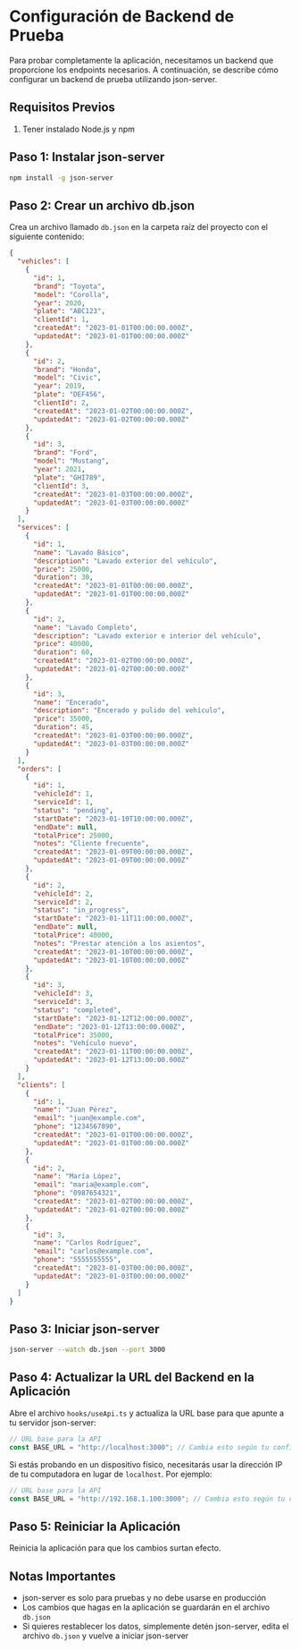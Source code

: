 # Configuración de Backend de Prueba

Para probar completamente la aplicación, necesitamos un backend que proporcione los endpoints necesarios. A continuación, se describe cómo configurar un backend de prueba utilizando json-server.

## Requisitos Previos

1. Tener instalado Node.js y npm

## Paso 1: Instalar json-server

```bash
npm install -g json-server
```

## Paso 2: Crear un archivo db.json

Crea un archivo llamado `db.json` en la carpeta raíz del proyecto con el siguiente contenido:

```json
{
  "vehicles": [
    {
      "id": 1,
      "brand": "Toyota",
      "model": "Corolla",
      "year": 2020,
      "plate": "ABC123",
      "clientId": 1,
      "createdAt": "2023-01-01T00:00:00.000Z",
      "updatedAt": "2023-01-01T00:00:00.000Z"
    },
    {
      "id": 2,
      "brand": "Honda",
      "model": "Civic",
      "year": 2019,
      "plate": "DEF456",
      "clientId": 2,
      "createdAt": "2023-01-02T00:00:00.000Z",
      "updatedAt": "2023-01-02T00:00:00.000Z"
    },
    {
      "id": 3,
      "brand": "Ford",
      "model": "Mustang",
      "year": 2021,
      "plate": "GHI789",
      "clientId": 3,
      "createdAt": "2023-01-03T00:00:00.000Z",
      "updatedAt": "2023-01-03T00:00:00.000Z"
    }
  ],
  "services": [
    {
      "id": 1,
      "name": "Lavado Básico",
      "description": "Lavado exterior del vehículo",
      "price": 25000,
      "duration": 30,
      "createdAt": "2023-01-01T00:00:00.000Z",
      "updatedAt": "2023-01-01T00:00:00.000Z"
    },
    {
      "id": 2,
      "name": "Lavado Completo",
      "description": "Lavado exterior e interior del vehículo",
      "price": 40000,
      "duration": 60,
      "createdAt": "2023-01-02T00:00:00.000Z",
      "updatedAt": "2023-01-02T00:00:00.000Z"
    },
    {
      "id": 3,
      "name": "Encerado",
      "description": "Encerado y pulido del vehículo",
      "price": 35000,
      "duration": 45,
      "createdAt": "2023-01-03T00:00:00.000Z",
      "updatedAt": "2023-01-03T00:00:00.000Z"
    }
  ],
  "orders": [
    {
      "id": 1,
      "vehicleId": 1,
      "serviceId": 1,
      "status": "pending",
      "startDate": "2023-01-10T10:00:00.000Z",
      "endDate": null,
      "totalPrice": 25000,
      "notes": "Cliente frecuente",
      "createdAt": "2023-01-09T00:00:00.000Z",
      "updatedAt": "2023-01-09T00:00:00.000Z"
    },
    {
      "id": 2,
      "vehicleId": 2,
      "serviceId": 2,
      "status": "in_progress",
      "startDate": "2023-01-11T11:00:00.000Z",
      "endDate": null,
      "totalPrice": 40000,
      "notes": "Prestar atención a los asientos",
      "createdAt": "2023-01-10T00:00:00.000Z",
      "updatedAt": "2023-01-10T00:00:00.000Z"
    },
    {
      "id": 3,
      "vehicleId": 3,
      "serviceId": 3,
      "status": "completed",
      "startDate": "2023-01-12T12:00:00.000Z",
      "endDate": "2023-01-12T13:00:00.000Z",
      "totalPrice": 35000,
      "notes": "Vehículo nuevo",
      "createdAt": "2023-01-11T00:00:00.000Z",
      "updatedAt": "2023-01-12T13:00:00.000Z"
    }
  ],
  "clients": [
    {
      "id": 1,
      "name": "Juan Pérez",
      "email": "juan@example.com",
      "phone": "1234567890",
      "createdAt": "2023-01-01T00:00:00.000Z",
      "updatedAt": "2023-01-01T00:00:00.000Z"
    },
    {
      "id": 2,
      "name": "María López",
      "email": "maria@example.com",
      "phone": "0987654321",
      "createdAt": "2023-01-02T00:00:00.000Z",
      "updatedAt": "2023-01-02T00:00:00.000Z"
    },
    {
      "id": 3,
      "name": "Carlos Rodríguez",
      "email": "carlos@example.com",
      "phone": "5555555555",
      "createdAt": "2023-01-03T00:00:00.000Z",
      "updatedAt": "2023-01-03T00:00:00.000Z"
    }
  ]
}
```

## Paso 3: Iniciar json-server

```bash
json-server --watch db.json --port 3000
```

## Paso 4: Actualizar la URL del Backend en la Aplicación

Abre el archivo `hooks/useApi.ts` y actualiza la URL base para que apunte a tu servidor json-server:

```typescript
// URL base para la API
const BASE_URL = "http://localhost:3000"; // Cambia esto según tu configuración
```

Si estás probando en un dispositivo físico, necesitarás usar la dirección IP de tu computadora en lugar de `localhost`. Por ejemplo:

```typescript
// URL base para la API
const BASE_URL = "http://192.168.1.100:3000"; // Cambia esto según tu configuración
```

## Paso 5: Reiniciar la Aplicación

Reinicia la aplicación para que los cambios surtan efecto.

## Notas Importantes

- json-server es solo para pruebas y no debe usarse en producción
- Los cambios que hagas en la aplicación se guardarán en el archivo `db.json`
- Si quieres restablecer los datos, simplemente detén json-server, edita el archivo `db.json` y vuelve a iniciar json-server
